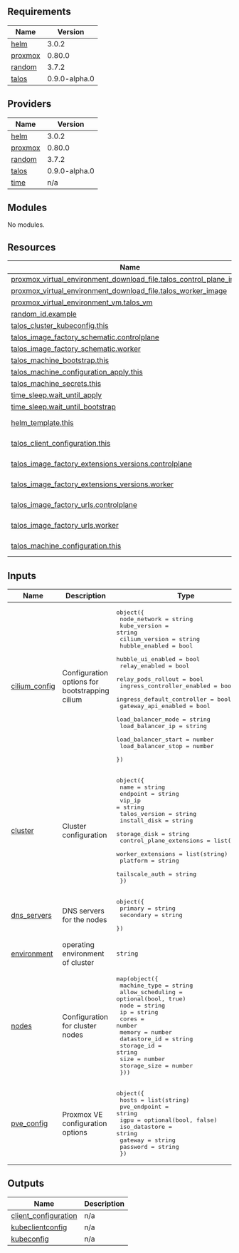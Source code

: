 ## Requirements

| Name | Version |
|------|---------|
| <a name="requirement_helm"></a> [helm](#requirement\_helm) | 3.0.2 |
| <a name="requirement_proxmox"></a> [proxmox](#requirement\_proxmox) | 0.80.0 |
| <a name="requirement_random"></a> [random](#requirement\_random) | 3.7.2 |
| <a name="requirement_talos"></a> [talos](#requirement\_talos) | 0.9.0-alpha.0 |

## Providers

| Name | Version |
|------|---------|
| <a name="provider_helm"></a> [helm](#provider\_helm) | 3.0.2 |
| <a name="provider_proxmox"></a> [proxmox](#provider\_proxmox) | 0.80.0 |
| <a name="provider_random"></a> [random](#provider\_random) | 3.7.2 |
| <a name="provider_talos"></a> [talos](#provider\_talos) | 0.9.0-alpha.0 |
| <a name="provider_time"></a> [time](#provider\_time) | n/a |

## Modules

No modules.

## Resources

| Name | Type |
|------|------|
| [proxmox_virtual_environment_download_file.talos_control_plane_image](https://registry.terraform.io/providers/bpg/proxmox/0.80.0/docs/resources/virtual_environment_download_file) | resource |
| [proxmox_virtual_environment_download_file.talos_worker_image](https://registry.terraform.io/providers/bpg/proxmox/0.80.0/docs/resources/virtual_environment_download_file) | resource |
| [proxmox_virtual_environment_vm.talos_vm](https://registry.terraform.io/providers/bpg/proxmox/0.80.0/docs/resources/virtual_environment_vm) | resource |
| [random_id.example](https://registry.terraform.io/providers/hashicorp/random/3.7.2/docs/resources/id) | resource |
| [talos_cluster_kubeconfig.this](https://registry.terraform.io/providers/siderolabs/talos/0.9.0-alpha.0/docs/resources/cluster_kubeconfig) | resource |
| [talos_image_factory_schematic.controlplane](https://registry.terraform.io/providers/siderolabs/talos/0.9.0-alpha.0/docs/resources/image_factory_schematic) | resource |
| [talos_image_factory_schematic.worker](https://registry.terraform.io/providers/siderolabs/talos/0.9.0-alpha.0/docs/resources/image_factory_schematic) | resource |
| [talos_machine_bootstrap.this](https://registry.terraform.io/providers/siderolabs/talos/0.9.0-alpha.0/docs/resources/machine_bootstrap) | resource |
| [talos_machine_configuration_apply.this](https://registry.terraform.io/providers/siderolabs/talos/0.9.0-alpha.0/docs/resources/machine_configuration_apply) | resource |
| [talos_machine_secrets.this](https://registry.terraform.io/providers/siderolabs/talos/0.9.0-alpha.0/docs/resources/machine_secrets) | resource |
| [time_sleep.wait_until_apply](https://registry.terraform.io/providers/hashicorp/time/latest/docs/resources/sleep) | resource |
| [time_sleep.wait_until_bootstrap](https://registry.terraform.io/providers/hashicorp/time/latest/docs/resources/sleep) | resource |
| [helm_template.this](https://registry.terraform.io/providers/hashicorp/helm/3.0.2/docs/data-sources/template) | data source |
| [talos_client_configuration.this](https://registry.terraform.io/providers/siderolabs/talos/0.9.0-alpha.0/docs/data-sources/client_configuration) | data source |
| [talos_image_factory_extensions_versions.controlplane](https://registry.terraform.io/providers/siderolabs/talos/0.9.0-alpha.0/docs/data-sources/image_factory_extensions_versions) | data source |
| [talos_image_factory_extensions_versions.worker](https://registry.terraform.io/providers/siderolabs/talos/0.9.0-alpha.0/docs/data-sources/image_factory_extensions_versions) | data source |
| [talos_image_factory_urls.controlplane](https://registry.terraform.io/providers/siderolabs/talos/0.9.0-alpha.0/docs/data-sources/image_factory_urls) | data source |
| [talos_image_factory_urls.worker](https://registry.terraform.io/providers/siderolabs/talos/0.9.0-alpha.0/docs/data-sources/image_factory_urls) | data source |
| [talos_machine_configuration.this](https://registry.terraform.io/providers/siderolabs/talos/0.9.0-alpha.0/docs/data-sources/machine_configuration) | data source |

## Inputs

| Name | Description | Type | Default | Required |
|------|-------------|------|---------|:--------:|
| <a name="input_cilium_config"></a> [cilium\_config](#input\_cilium\_config) | Configuration options for bootstrapping cilium | <pre>object({<br/>    node_network               = string<br/>    kube_version               = string<br/>    cilium_version             = string<br/>    hubble_enabled             = bool<br/>    hubble_ui_enabled          = bool<br/>    relay_enabled              = bool<br/>    relay_pods_rollout         = bool<br/>    ingress_controller_enabled = bool<br/>    ingress_default_controller = bool<br/>    gateway_api_enabled        = bool<br/>    load_balancer_mode         = string<br/>    load_balancer_ip           = string<br/>    load_balancer_start        = number<br/>    load_balancer_stop         = number<br/>  })</pre> | <pre>{<br/>  "cilium_version": "1.17.6",<br/>  "gateway_api_enabled": false,<br/>  "hubble_enabled": false,<br/>  "hubble_ui_enabled": false,<br/>  "ingress_controller_enabled": true,<br/>  "ingress_default_controller": true,<br/>  "kube_version": "1.33.0",<br/>  "load_balancer_ip": "10.3.3.2",<br/>  "load_balancer_mode": "shared",<br/>  "load_balancer_start": 10,<br/>  "load_balancer_stop": 20,<br/>  "node_network": "10.3.3.0/24",<br/>  "relay_enabled": false,<br/>  "relay_pods_rollout": false<br/>}</pre> | no |
| <a name="input_cluster"></a> [cluster](#input\_cluster) | Cluster configuration | <pre>object({<br/>    name                     = string<br/>    endpoint                 = string<br/>    vip_ip                   = string<br/>    talos_version            = string<br/>    install_disk             = string<br/>    storage_disk             = string<br/>    control_plane_extensions = list(string)<br/>    worker_extensions        = list(string)<br/>    platform                 = string<br/>    tailscale_auth           = string<br/>  })</pre> | n/a | yes |
| <a name="input_dns_servers"></a> [dns\_servers](#input\_dns\_servers) | DNS servers for the nodes | <pre>object({<br/>    primary   = string<br/>    secondary = string<br/>  })</pre> | <pre>{<br/>  "primary": "1.1.1.1",<br/>  "secondary": "8.8.8.8"<br/>}</pre> | no |
| <a name="input_environment"></a> [environment](#input\_environment) | operating environment of cluster | `string` | n/a | yes |
| <a name="input_nodes"></a> [nodes](#input\_nodes) | Configuration for cluster nodes | <pre>map(object({<br/>    machine_type     = string<br/>    allow_scheduling = optional(bool, true)<br/>    node             = string<br/>    ip               = string<br/>    cores            = number<br/>    memory           = number<br/>    datastore_id     = string<br/>    storage_id       = string<br/>    size             = number<br/>    storage_size     = number<br/>  }))</pre> | n/a | yes |
| <a name="input_pve_config"></a> [pve\_config](#input\_pve\_config) | Proxmox VE configuration options | <pre>object({<br/>    hosts         = list(string)<br/>    pve_endpoint  = string<br/>    igpu          = optional(bool, false)<br/>    iso_datastore = string<br/>    gateway       = string<br/>    password      = string<br/>  })</pre> | n/a | yes |

## Outputs

| Name | Description |
|------|-------------|
| <a name="output_client_configuration"></a> [client\_configuration](#output\_client\_configuration) | n/a |
| <a name="output_kubeclientconfig"></a> [kubeclientconfig](#output\_kubeclientconfig) | n/a |
| <a name="output_kubeconfig"></a> [kubeconfig](#output\_kubeconfig) | n/a |

